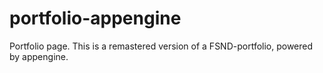# portfolio-appengine
Portfolio page. This is a remastered version of a FSND-portfolio, powered by appengine.
